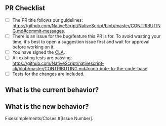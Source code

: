 <!--
We, the rest of the NativeScript community, thank you for your
contribution! 
To help the rest of the community review your change, please follow the instructions in the template.
-->

<!-- PULL REQUEST TEMPLATE -->
<!-- (Update "[ ]" to "[x]" to check a box) -->

## PR Checklist

- [ ] The PR title follows our guidelines: https://github.com/NativeScript/NativeScript/blob/master/CONTRIBUTING.md#commit-messages.
- [ ] There is an issue for the bug/feature this PR is for. To avoid wasting your time, it's best to open a suggestion issue first and wait for approval before working on it.
- [ ] You have signed the [CLA](http://www.nativescript.org/cla).
- [ ] All existing tests are passing: https://github.com/NativeScript/nativescript-cli/blob/master/CONTRIBUTING.md#contribute-to-the-code-base
- [ ] Tests for the changes are included.

## What is the current behavior?
<!-- Please describe the current behavior that you are modifying, or link to a relevant issue. -->

## What is the new behavior?
<!-- Describe the changes. -->

Fixes/Implements/Closes #[Issue Number].

<!-- If this PR contains a breaking change, please describe the impact and migration path for existing applications below. -->

<!-- 
BREAKING CHANGES:


[Describe the impact of the changes here.]

Migration steps:
[Provide a migration path for existing applications.]
-->

